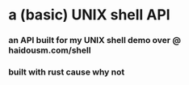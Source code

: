 # a (basic) UNIX shell API

### an API built for my UNIX shell demo over @ haidousm.com/shell
### built with rust cause why not
